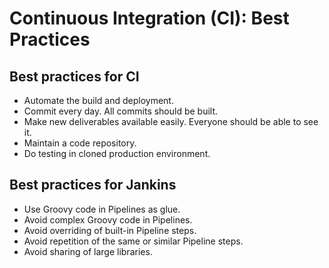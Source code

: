 # Continuous Integration (CI): Best Practices

## Best practices for CI

- Automate the build and deployment.
- Commit every day. All commits should be built.
- Make new deliverables available easily. Everyone should be able to see it.
- Maintain a code repository.
- Do testing in cloned production environment. 

## Best practices for Jankins

- Use Groovy code in Pipelines as glue.
- Avoid complex Groovy code in Pipelines.
- Avoid overriding of built-in Pipeline steps.
- Avoid repetition of the same or similar Pipeline steps.
- Avoid sharing of large libraries.